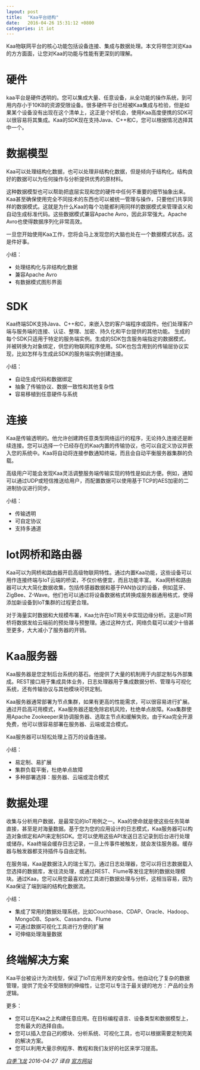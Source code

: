 ```yaml
---
layout: post
title:  "Kaa平台结构"
date:   2016-04-26 15:31:12 +0800
categories: it iot
---
```


Kaa物联网平台的核心功能包括设备连接、集成与数据处理。本文将带您浏览Kaa的方方面面，让您对Kaa的功能与性能有更深刻的理解。

# 硬件
kaa平台是硬件透明的。您可以集成大量、任意设备，从全功能的操作系统，到可用内存小于10KB的资源受限设备。很多硬件平台已经被Kaa集成与检验，但是如果某个设备没有出现在这个清单上，这正是个好机会，使用Kaa高度便携的SDK可以很容易将其集成。Kaa的SDK现在支持Java、C++和C，您可以根据情况选择其中一个。

# 数据模型
Kaa可以处理结构化数据，也可以处理非结构化数据，但是倾向于结构化。结构良好的数据可以为任何操作与分析提供优秀的原材料。

这种数据模型也可以帮助把底层实现和您的硬件中任何不重要的细节抽象出来。Kaa甚至确保使用完全不同技术的东西也可以被统一管理与操作，只要他们共享同样的数据模式。这就是为什么Kaa的每个功能都利用同样的数据模式来管理语义和自动生成标准代码。这些数据模式兼容Apache Avro，因此非常强大。Apache Avro也使得数据序列化非常高效。

一旦您开始使用Kaa工作，您将会马上发现您的大脑也处在一个数据模式状态。这是件好事。

小结：

* 处理结构化与非结构化数据
* 兼容Apache Avro
* 有数据模式图形界面

# SDK
Kaa终端SDK支持Java、C++和C，来嵌入您的客户端程序或固件。他们处理客户端与服务端的连接、认证、整理、加密、持久化和平台提供的其他功能。
生成的每个SDK只适用于特定的服务端实例。生成的SDK包含服务端指定的数据模式，并被转换为对象绑定，供您的物联网程序使用。SDK也包含用到的传输层协议实现，比如怎样与生成此SDK的服务端实例创建连接。

小结：

* 自动生成代码和数据绑定
* 抽象了传输协议、数据一致性和其他复杂性
* 容易移植到任意硬件与系统

# 连接
Kaa是传输透明的。他允许创建跨任意类型网络运行的程序，无论持久连接还是断续连接。您可以选择一个已经存在的Kaa内置的传输协议，也可以自定义协议并嵌入您的系统中。Kaa将自动将连接参数通知终端，而且会自动平衡服务器集群的负载。

高级用户可能会发现Kaa灵活调整服务端传输实现的特性是如此方便。例如，通知可以通过UDP或短信推送给用户，而配置数据可以使用基于TCP的AES加密的二进制协议进行同步。

小结：

* 传输透明
* 可自定协议
* 支持多通道

# Iot网桥和路由器
Kaa可以为网桥和路由器开启高级物联网特性。通过内置Kaa功能，这些设备可以用作连接终端与IoT云端的桥梁，不仅价格便宜，而且功能丰富。
Kaa网桥和路由器可以大大简化数据收集，包括传感器数据和基于PAN协议的设备，例如蓝牙、ZigBee、Z-Wave。他们也可以通过将设备数据格式转换成服务器通用格式，使得添加新设备到IoT集群的过程更合理。

对于海量实时数据和大规模布署，Kaa允许在IoT网关中实现边缘分析。这是IoT网桥将数据发给云端前的预处理与预整理。通过这种方式，网络负载可以减少十倍甚至更多，大大减小了服务器的开销。

# Kaa服务器
Kaa服务器是您定制后台系统的基石。他提供了大量的机制用于内部定制与外部集成。REST接口用于集成具体业务，日志处理器用于集成数据分析、管理与可视化系统，还有传输协议与其他模块可供定制。

Kaa服务器通常部署为节点集群，如果有更高的性能需求，可以很容易进行扩展。通过开启高可用模式，Kaa服务器还能免除宕机风险，杜绝单点故障。Kaa集群使用Apache Zookeeper来协调服务器、选取主节点和缓解失败。由于Kaa完全开源免费，他可以很容易部署在服务器、云端或混合模式。

Kaa服务器可以轻松处理上百万的设备连接。

小结：

* 易定制、易扩展
* 集群负载平衡，杜绝单点故障
* 多种部署选择：服务器、云端或混合模式

# 数据处理
收集与分析用户数据，是最常见的IoT用例之一。Kaa的使命就是使这些任务简单直接，甚至是对海量数据。基于您为您的应用设计的日志模式，Kaa服务器可以构造对象绑定和API来定制SDK。您可以使用这些API发送日志记录到后台进行处理或储存。Kaa终端会缓存日志记录，一旦上传事件被触发，就会发往服务器。缓存器与触发器都支持插件与自由定制。

在服务端，Kaa是数据注入的瑞士军刀。通过日志处理器，您可以将日志数据载入您选择的数据库，发往流处理，或通过REST、Flume等发往定制的数据处理模块。通过Kaa，您可以用您最喜欢的工具进行数据处理与分析，这相当容易，因为Kaa保证了端到端的结构化数据流。

小结：

* 集成了常用的数据处理系统，比如Couchbase、CDAP、Oracle、Hadoop、MongoDB、Spark、Cassandra、Flume
* 可通过数据可视化工具进行方便的扩展
* 可伸缩处理海量数据

# 终端解决方案
Kaa平台被设计为流线型，保证了IoT应用开发的安全性。他自动化了复杂的数据管理，提供了完全不受限制的伸缩性，让您可以专注于最关键的地方：产品的业务逻辑。

更多：

* 您可以在Kaa之上构建任意应用。在目标编程语言、设备类型和数据模型上，您有最大的选择自由。
* 您可以插入您自己的模块、分析系统、可视化工具，也可以根据需要定制完美的解决方案。
* 您可以利用大量示例程序、教程和我们友好的社区来学习提高。

*[白季飞龙](mailto:baijifeilong@gmail.com) 2016-04-27 译自 [官方网站](http://www.kaaproject.org/platform/)*
